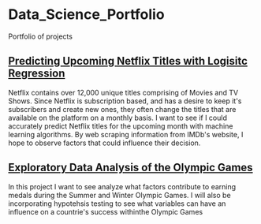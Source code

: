 # Data_Science_Portfolio
Portfolio of projects

## [Predicting Upcoming Netflix Titles with Logisitc Regression](https://github.com/jjudley/Data_Science_Portfolio/blob/main/Predict%20Netflix%20Title%20Logistic%20Regression.ipynb)

 Netflix contains over 12,000 unique titles comprising of Movies and TV Shows. Since Netflix is subscription based, and has a desire to keep it's subscribers and create new ones, they often change the titles that are available on the platform on a monthly basis. I want to see if I could accurately predict Netflix titles for the upcoming month with machine learning algorithms. By web scraping information from IMDb's website, I hope to observe factors that could influence their decision.
 
 
 
 ## [Exploratory Data Analysis of the Olympic Games](https://github.com/jjudley/Data_Science_Portfolio/blob/main/Olympic%20games%20EDA%20(1).ipynb)
In this project I want to see analyze what factors contribute to earning medals during the Summer and Winter Olympic Games. I will also be incorporating hypotehsis testing to see what variables can have an influence on a countrie's success withinthe Olympic Games
